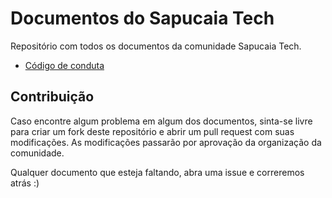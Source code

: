 # Documentos do Sapucaia Tech

Repositório com todos os documentos da comunidade Sapucaia Tech.

* [Código de conduta](./codigo-de-conduta.md)

## Contribuição

Caso encontre algum problema em algum dos documentos, sinta-se livre para criar
um fork deste repositório e abrir um pull request com suas modificações. As modificações
passarão por aprovação da organização da comunidade.

Qualquer documento que esteja faltando, abra uma issue e correremos atrás :)
